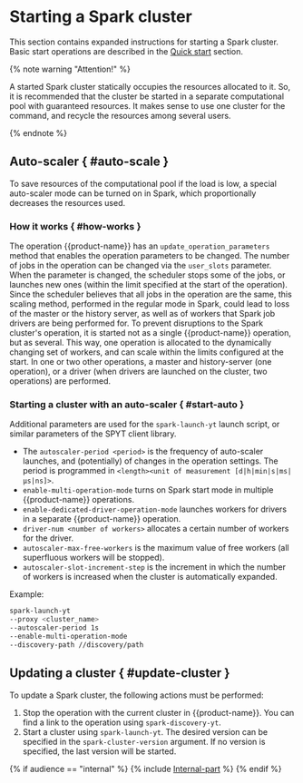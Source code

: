# Starting a Spark cluster

This section contains expanded instructions for starting a Spark cluster.  Basic start operations are described in the [Quick start](../quick-start.md) section.

{% note warning "Attention!" %}

A started Spark cluster statically occupies the resources allocated to it. So, it is recommended that the cluster be started in a separate computational pool with guaranteed resources.  It makes sense to use one cluster for the command, and recycle the resources among several users.


{% endnote %}

## Auto-scaler { #auto-scale }

To save resources of the computational pool if the load is low, a special auto-scaler mode can be turned on in Spark, which proportionally decreases the resources used.

### How it works { #how-works }

The operation {{product-name}} has an `update_operation_parameters` method that enables the operation parameters to be changed.  The number of jobs in the operation can be changed via the `user_slots` parameter.  When the parameter is changed, the scheduler stops some of the jobs, or launches new ones (within the limit specified at the start of the operation).  Since the scheduler believes that all jobs in the operation are the same, this scaling method, performed in the regular mode in Spark, could lead to loss of the master or the history server, as well as of workers that Spark job drivers are being performed for.  To prevent disruptions to the Spark cluster's operation, it is started not as a single {{product-name}} operation, but as several. This way, one operation is allocated to the dynamically changing set of workers, and can scale within the limits configured at the start.  In one or two other operations, a master and history-server (one operation), or a driver (when drivers are launched on the cluster, two operations) are performed.


### Starting a cluster with an auto-scaler { #start-auto }

Additional parameters are used for the `spark-launch-yt` launch script, or similar parameters of the SPYT client library.

- The `autoscaler-period <period>` is the frequency of auto-scaler launches, and (potentially) of changes in the operation settings. The period is programmed in `<length><unit of measurement [d|h|min|s|ms|µs|ns]>`.
- `enable-multi-operation-mode` turns on Spark start mode in multiple {{product-name}} operations.
- `enable-dedicated-driver-operation-mode` launches workers for drivers in a separate {{product-name}} operation.
- `driver-num <number of workers>` allocates a certain number of workers for the driver.
- `autoscaler-max-free-workers` is the maximum value of free workers (all superfluous workers will be stopped).
- `autoscaler-slot-increment-step` is the increment in which the number of workers is increased when the cluster is automatically expanded.

Example:

```bash
spark-launch-yt
--proxy <cluster_name>
--autoscaler-period 1s
--enable-multi-operation-mode
--discovery-path //discovery/path
```



## Updating a cluster { #update-cluster }

To update a Spark cluster, the following actions must be performed:

1. Stop the operation with the current cluster in {{product-name}}. You can find a link to the operation using `spark-discovery-yt`.
2. Start a cluster using `spark-launch-yt`. The desired version can be specified in the `spark-cluster-version` argument.  If no version is specified, the last version will be started.

{% if audience == "internal" %} {% include [Internal-part](../../../../_includes/user-guide/data-processing/spyt/cluster/cluster-start.md) %}  {% endif %}

